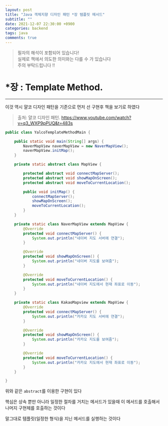 ```yaml
---
layout: post
title: "Java 객체지향 디자인 패턴 *장 템플릿 메서드"
subtitle: ""
date: 2021-12-07 22:30:00 +0900
categories: backend
tags: java
comments: true
---
```


> 필자의 해석이 포함되어 있습니다!  
> 실제로 책에서 의도한 의미와는 다를 수 가 있습니다  
> 주의 부탁드립니다 !!

# \*장 : Template Method.

---

이것 역시 얄코 디자인 패턴을 기준으로 먼저 선 구현후 책을 보기로 하였다

> 출처: 얄코 디자인 패턴. https://www.youtube.com/watch?v=q3_WXP9pPUQ&t=483s

```java
public class YalcoTemplateMethodMain {

	public static void main(String[] args) {
		NaverMapView naverMapView = new NaverMapView();
		naverMapView.initMap();
	}

	private static abstract class MapView {

		protected abstract void connectMapServer();
		protected abstract void showMapOnScreen();
		protected abstract void moveToCurrentLocation();

		public void initMap() {
			connectMapServer();
			showMapOnScreen();
			moveToCurrentLocation();
		}
	}

	private static class NaverMapView extends MapView {
		@Override
		protected void connectMapServer() {
			System.out.println("네이버 지도 서버에 연결");
		}

		@Override
		protected void showMapOnScreen() {
			System.out.println("네이버 지도를 보여줌");
		}

		@Override
		protected void moveToCurrentLocation() {
			System.out.println("네이버 지도에서 현재 좌표로 이동");
		}
	}

	private static class KakaoMapview extends MapView {
		@Override
		protected void connectMapServer() {
			System.out.println("카카오 지도 서버에 연결");
		}

		@Override
		protected void showMapOnScreen() {
			System.out.println("카카오 지도를 보여줌");
		}

		@Override
		protected void moveToCurrentLocation() {
			System.out.println("카카오 지도에서 현재 좌표로 이동");
		}
	}

}
```

위와 같은 `abstract`를 이용한 구현이 있다

핵심은 상속 뿐만 아니라 일정한 절차를 거치는 메서드가 있을때 이 메서드를 호출해서 나머지 구현체를 호출하는 것이다

말그대로 템플릿(일정한 형식)을 지닌 메서드를 실행하는 것이다
